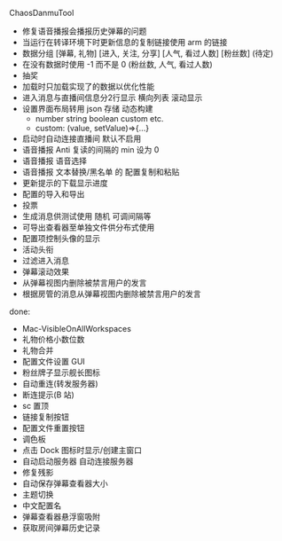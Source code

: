 ChaosDanmuTool

- 修复语音播报会播报历史弹幕的问题
- 当运行在转译环境下时更新信息的复制链接使用 arm 的链接
- 数据分组 \[弹幕, 礼物\] \[进入, 关注, 分享\] \[人气, 看过人数\] \[粉丝数\] (待定)
- 在没有数据时使用 -1 而不是 0 (粉丝数, 人气, 看过人数)
- 抽奖
- 加载时只加载实现了的数据以优化性能
- 进入消息与直播间信息分2行显示 横向列表 滚动显示
- 设置界面布局转用 json 存储 动态构建
    - number string boolean custom etc.
    - custom: (value, setValue)=>{...}
- 启动时自动连接直播间 默认不启用
- 语音播报 Anti 复读的间隔的 min 设为 0
- 语音播报 语音选择
- 语音播报 文本替换/黑名单 的 配置复制和粘贴
- 更新提示的下载显示进度
- 配置的导入和导出
- 投票
- 生成消息供测试使用 随机 可调间隔等
- 可导出查看器至单独文件供分布式使用
- 配置项控制头像的显示
- 活动头衔
- 过滤进入消息
- 弹幕滚动效果
- 从弹幕视图内删除被禁言用户的发言
- 根据房管的消息从弹幕视图内删除被禁言用户的发言

done:

- Mac-VisibleOnAllWorkspaces
- 礼物价格小数位数
- 礼物合并
- 配置文件设置 GUI
- 粉丝牌子显示舰长图标
- 自动重连(转发服务器)
- 断连提示(B 站)
- sc 置顶
- 链接复制按钮
- 配置文件重置按钮
- 调色板
- 点击 Dock 图标时显示/创建主窗口
- 自动启动服务器 自动连接服务器
- 修复残影
- 自动保存弹幕查看器大小
- 主题切换
- 中文配置名
- 弹幕查看器悬浮窗吸附
- 获取房间弹幕历史记录
